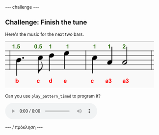 \--- challenge \---

## Challenge: Finish the tune

Here's the music for the next two bars.

![screenshot (στιγμιότυπο οθόνης)](images/tetris-notes3.png)

Can you use `play_pattern_timed` to program it?

<div id="audio-preview" class="pdf-hidden">
  <audio controls preload> <source src="resources/tetris-c1.mp3" type="audio/mpeg"> Your browser does not support the <code>audio</code> element. </audio>
</div>

\--- / πρόκληση \---